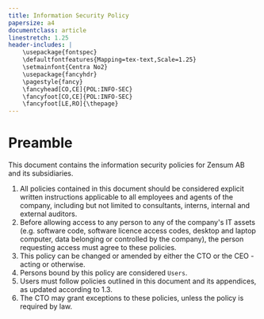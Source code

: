 ```yaml
---
title: Information Security Policy
papersize: a4
documentclass: article
linestretch: 1.25
header-includes: |
    \usepackage{fontspec}
    \defaultfontfeatures{Mapping=tex-text,Scale=1.25}
    \setmainfont{Centra No2}
    \usepackage{fancyhdr}
    \pagestyle{fancy}
    \fancyhead[CO,CE]{POL:INFO-SEC}
    \fancyfoot[CO,CE]{POL:INFO-SEC}
    \fancyfoot[LE,RO]{\thepage}
---
```

# Preamble

This document contains the information security policies for Zensum AB and its
subsidiaries.

1. All policies contained in this document should be considered
   explicit written instructions applicable to all employees and
   agents of the company, including but not limited to consultants,
   interns, internal and external auditors.
2. Before allowing access to any person to any of the company's IT
   assets (e.g. software code, software licence access codes, desktop
   and laptop computer, data belonging or controlled by the company),
   the person requesting access must agree to these policies.
3. This policy can be changed or amended by either the CTO or the CEO -
   acting or otherwise.
4. Persons bound by this policy are considered `Users`.
5. Users must follow policies outlined in this document and its
   appendices, as updated according to 1.3.
6. The CTO may grant exceptions to these policies, unless the policy
   is required by law.
